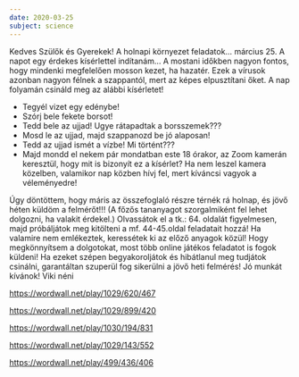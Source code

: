 ```yaml
---
date: 2020-03-25
subject: science
---
```


Kedves Szülők és Gyerekek!
A holnapi környezet feladatok…
március 25.
A napot egy érdekes kísérlettel indítanám…
A mostani időkben nagyon fontos, hogy mindenki megfelelően mosson kezet, ha hazatér. Ezek a vírusok azonban nagyon félnek a szappantól, mert az képes elpusztítani őket. A nap folyamán csináld meg az alábbi kísérletet!

*	Tegyél  vizet egy edénybe!
*	Szórj bele fekete borsot!
*	Tedd bele az ujjad! Ugye rátapadtak a borsszemek???
*	Mosd le az ujjad, majd szappanozd be jó alaposan!
*	Tedd az ujjad ismét a vízbe! Mi történt???
*	Majd mondd el nekem pár mondatban este 18 órakor, az Zoom kamerán keresztül, hogy mit is bizonyít ez a kísérlet? Ha nem leszel kamera közelben, valamikor nap közben hívj fel, mert kíváncsi vagyok a véleményedre!

Úgy döntöttem, hogy máris az összefoglaló részre térnék rá holnap, és jövő héten küldöm a felmérőt!!! (A főzős tananyagot szorgalmiként fel lehet dolgozni, ha valakit érdekel.)
Olvassátok el a tk.: 64. oldalát figyelmesen, majd próbáljátok meg kitölteni a mf. 44-45.oldal feladatait hozzá! Ha valamire nem emlékeztek, keressétek ki az előző anyagok közül!
Hogy megkönnyítsem a dolgotokat, most több online játékos feladatot is fogok küldeni! Ha ezeket szépen begyakoroljátok és hibátlanul meg tudjátok csinálni, garantáltan szuperül fog sikerülni a jövő heti felmérés!
Jó munkát kívánok!
Viki néni

https://wordwall.net/play/1029/620/467

https://wordwall.net/play/1029/899/420

https://wordwall.net/play/1030/194/831

https://wordwall.net/play/1029/143/552

https://wordwall.net/play/499/436/406
